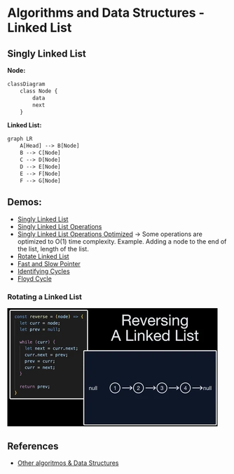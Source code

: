 # Algorithms and Data Structures - Linked List


## Singly Linked List


**Node:**
```mermaid
classDiagram
    class Node {
        data
        next
    }
```

**Linked List:**
```mermaid
graph LR
    A[Head] --> B[Node]
    B --> C[Node]
    C --> D[Node]
    D --> E[Node]
    E --> F[Node]
    F --> G[Node]
```

## Demos:
- [Singly Linked List](./src/singly_linked_list.py)
- [Singly Linked List Operations](./src/singly_linked_list_operations.py)
- [Singly Linked List Operations Optimized](./src/singly_linked_list_operations_optimized.py) -> Some operations are optimized to O(1) time complexity. Example. Adding a node to the end of the list, length of the list.
- [Rotate Linked List](./src/rotate_linked_list.py)
- [Fast and Slow Pointer](./src/fast_and_slow_pointer.py)
- [Identifying Cycles](./src/identifying_cycles.py)
- [Floyd Cycle](./src/floyd_cycle.py)

### Rotating a Linked List

![Rotate Linked List](./media/reversing_linked_list.webp)


## References
- [Other algoritmos & Data Structures](https://github.com/NelsonBN/algorithms-data-structures)
